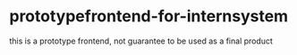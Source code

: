 # prototypefrontend-for-internsystem
this is a prototype frontend, not guarantee to be used as a final product
